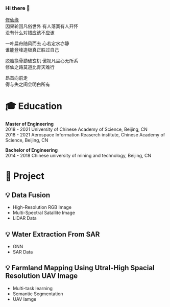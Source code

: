 ### Hi there 👋

[修仙缘](https://i.y.qq.com/v8/playsong.html?songmid=0011To691GaQrZ&CPUV=94&channelId=10048846&ADTAG=baiduald&keep_cid=1)  
因果轮回凡俗世外  有人落寞有人开怀  
没有什么对错应该不应该  

一叶扁舟随风而去  心若定水亦静  
谁能登峰造极真正胜过自己  

脱胎换骨勘破玄机  傲视凡尘心无所系  
修仙之路莫道比青天难行  

昂首向前走  
得与失之间会明白所有  



#  🎓 Education  

**Master of Engineering**  
2018 - 2021 University of Chinese Academy of Science, Beijing, CN  
2018 - 2021 Aerospace Information Reaserch institute, Chinese Academy of Science, Beijing, CN 
 
**Bachelor of Engineering**  
2014 - 2018 Chinese university of mining and technology, Beijing, CN

# 👷 Project  
## 💡 Data Fusion  
  - High-Resolution RGB Image
  - Multi-Spectral Satallite Image
  - LiDAR Data
    
## 💡 Water Extraction From SAR 
  - GNN
  - SAR Data
  
## 💡 Farmland Mapping Using Utral-High Spacial Resolution UAV Image
  - Multi-task learning
  - Semantic Segmentation
  - UAV Iamge
<!--
**XavierMFC/XavierMFC** is a ✨ _special_ ✨ repository because its `README.md` (this file) appears on your GitHub profile.
Here are some ideas to get you started:
- 🔭 I’m currently working on ...
- 🌱 I’m currently learning ...
- 👯 I’m looking to collaborate on ...
- 🤔 I’m looking for help with ...
- 💬 Ask me about ...
- 📫 How to reach me: ...
- 😄 Pronouns: ...
- ⚡ Fun fact: ...
-->



